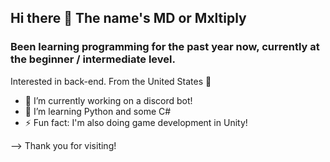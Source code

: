 ## Hi there 👋 The name's MD or Mxltiply
### Been learning programming for the past year now, currently at the beginner / intermediate level.

Interested in back-end.
From the United States 💪


- 🔭 I’m currently working on a discord bot!
- 🌱 I’m learning Python and some C#
- ⚡ Fun fact: I'm also doing game development in Unity!

--> Thank you for visiting! 
